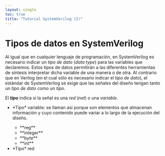 ```yaml
---
layout: single
toc: true
title: "Tutorial SystemVerilog (I)"
---
```


# Tipos de datos en SystemVerilog

Al igual que en cualquier lenguaje de programación, en SystemVerilog es necesario indicar un *tipo de dato* (*data type*) para las variables que declaremos. Estos tipos de datos permitirán a las diferentes herramientas de síntesis interpretar dicha variable de una manera o de otra. Al contrario que en Verilog (en el cual sólo es necesario indicar el *tipo de dato*), el estándar de SystemVerilog se exige que las señales del diseño tengan tanto un *tipo de dato* como un *tipo*.

El ***tipo*** indica si la señal es una *red* (*net*) o una *variable*.

<ul>
<li>*Tipo* variable: se llaman así porque son elementos que almacenan información y cuyo contenido puede variar a lo largo de la ejecución del diseño.</li>
	<ul>
	<li>**reg**</li>
	<li>**integer**</li>
	<li>**byte**</li>
	<li>**int**</li>
	</ul>
<li>*Tipo* red</li>
</ul>
